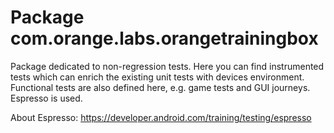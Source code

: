 # Package com.orange.labs.orangetrainingbox

Package dedicated to non-regression tests.
Here you can find instrumented tests which can enrich the existing unit tests with devices environment.
Functional tests are also defined here, e.g. game tests and GUI journeys.
Espresso is used.

About Espresso: https://developer.android.com/training/testing/espresso
